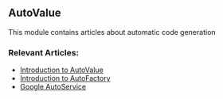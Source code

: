 ## AutoValue

This module contains articles about automatic code generation

### Relevant Articles:
- [Introduction to AutoValue](https://www.baeldung.com/introduction-to-autovalue)
- [Introduction to AutoFactory](https://www.baeldung.com/autofactory)
- [Google AutoService](https://www.baeldung.com/google-autoservice)

